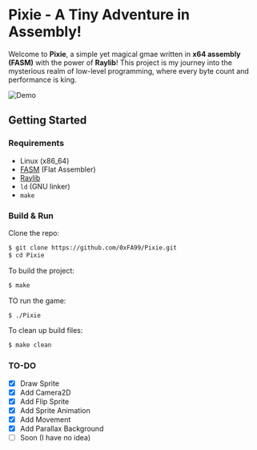 # Pixie - A Tiny Adventure in Assembly!

Welcome to **Pixie**, a simple yet magical gmae written in **x64 assembly (FASM)** with the power of **Raylib**!
This project is my journey into the mysterious realm of low-level programming, where every byte count and performance is king.

![Demo](assets/demo.gif)

## Getting Started
### Requirements
- Linux (x86_64)
- [FASM](https://flatassembler.net/) (Flat Assembler)
- [Raylib](https://www.raylib.com/)
- `ld` (GNU linker)
- `make`
### Build & Run
Clone the repo:
```sh
$ git clone https://github.com/0xFA99/Pixie.git
$ cd Pixie
```
To build the project:
```sh
$ make
```
TO run the game:
```sh
$ ./Pixie
```

To clean up build files:
```sh
$ make clean
```
### TO-DO
- [x] Draw Sprite
- [x] Add Camera2D
- [X] Add Flip Sprite
- [X] Add Sprite Animation
- [X] Add Movement
- [X] Add Parallax Background
- [ ] Soon (I have no idea)
